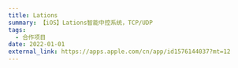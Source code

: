 ```yaml
---
title: Lations
summary: 【iOS】Lations智能中控系统，TCP/UDP
tags:
  - 合作项目
date: 2022-01-01
external_link: https://apps.apple.com/cn/app/id1576144037?mt=12
---
```

